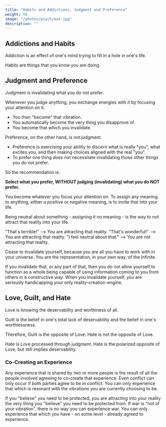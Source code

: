 ```yaml
---
title: "Habits and Addictions, Judgment and Preference"
weight: 50
image: "/photos/psych/eat.jpg"
description: ""
---
```



## Addictions and Habits

Addiction is an effect of one's mind trying to fill in a hole in one's life.

Habits are things that you know you are doing. 



## Judgment and Preference

Judgment is invalidating what you do not prefer. 

Whenever you judge anything, you exchange energies with it by focusing your attention on it.
- You then "become" that vibration. 
- You automatically become the very thing you disapprove of.
- You become that which you invalidate.  

Preference, on the other hand, is not judgment.
- Preference is exercising your ability to discern what is really "you", what excites you, and then making choices aligned with the real "you".  
- To prefer one thing does not necessitate invalidating those other things you do not prefer.

So the recommendation is:

**Select what you prefer, WITHOUT judging (invalidating) what you do NOT prefer.**

You become whatever you focus your attention on. To assign any meaning to anything, either a positive or negative meaning, is to invite that into your life. 

Being neutral about something - assigning it no meaning - is the way to not attract that reality into your life.

"That's terrible!" --> You are attracting that reality. 
"That's wonderful!" --> You are attracting that reality. 
"I feel neutral about that." --> You are not attracting that reality.

Cease to invalidate yourself, because you are all you have to work with in your universe. You are the representation, in your own way, of the Infinite. 

If you invalidate that, or any part of that, then you do not allow yourself to function as a whole being capable of using information coming to you from others in a constructive way.   When you invalidate yourself, you are seriously handicapping your only reality-creation-engine.



## Love, Guilt, and Hate

Love is knowing the deservability and worthiness of all.

Guilt is the belief in one's total lack of deservability and the belief in one's worthlessness.

Therefore, Guilt is the opposite of Love.
Hate is not the opposite of Love.

Hate is Love processed through judgment.
Hate is the polarized opposite of Love, but still implies deservability.



### Co-Creating an Experience

Any experience that is shared by two or more people is the result of all the people involved agreeing to co-create that experience.    Even conflict can only occur if both parties agree to be in conflict.   You can only experience that which is resonant with the vibrations you are currently choosing to be.    

If you "believe" you need to be protected, you are attracting into your reality the very thing you "believe" you need to be protected from.    If war is "not of your vibration", there is no way you can experience war.   You can only experience that which you have - on some level - already agreed to experience.
